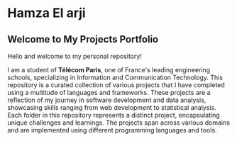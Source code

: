 # Hamza El arji

## Welcome to My Projects Portfolio

Hello and welcome to my personal repository!

I am a student of **Télécom Paris**, one of France's leading engineering schools, specializing in Information and Communication Technology.
This repository is a curated collection of various projects that I have completed using a multitude of languages and frameworks. 
These projects are a reflection of my journey in software development and data analysis, showcasing skills ranging from web development to statistical analysis.
Each folder in this repository represents a distinct project, encapsulating unique challenges and learnings. The projects span across various domains and are implemented using different programming languages and tools.
